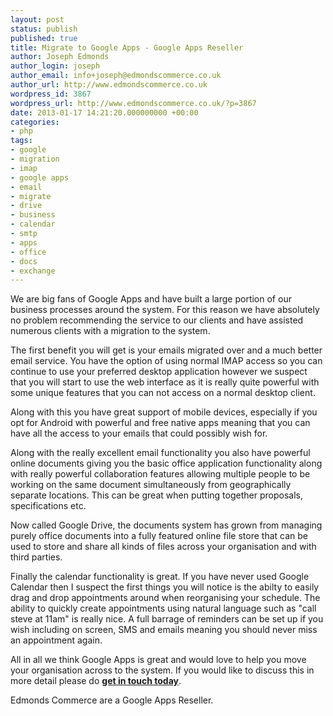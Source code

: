 ```yaml
---
layout: post
status: publish
published: true
title: Migrate to Google Apps - Google Apps Reseller
author: Joseph Edmonds
author_login: joseph
author_email: info+joseph@edmondscommerce.co.uk
author_url: http://www.edmondscommerce.co.uk
wordpress_id: 3867
wordpress_url: http://www.edmondscommerce.co.uk/?p=3867
date: 2013-01-17 14:21:20.000000000 +00:00
categories:
- php
tags:
- google
- migration
- imap
- google apps
- email
- migrate
- drive
- business
- calendar
- smtp
- apps
- office
- docs
- exchange
---
```

We are big fans of Google Apps and have built a large portion of our business processes around the system. For this reason we have absolutely no problem recommending the service to our clients and have assisted numerous clients with a migration to the system.

The first benefit you will get is your emails migrated over and a much better email service. You have the option of using normal IMAP access so you can continue to use your preferred desktop application however we suspect that you will start to use the web interface as it is really quite powerful with some unique features that you can not access on a normal desktop client.

Along with this you have great support of mobile devices, especially if you opt for Android with powerful and free native apps meaning that you can have all the access to your emails that could possibly wish for.

Along with the really excellent email functionality you also have powerful online documents giving you the basic office application functionality along with really powerful collaboration features allowing multiple people to be working on the same document simultaneously from geographically separate locations. This can be great when putting together proposals, specifications etc.

Now called Google Drive, the documents system has grown from managing purely office documents into a fully featured online file store that can be used to store and share all kinds of files across your organisation and with third parties.

Finally the calendar functionality is great. If you have never used Google Calendar then I suspect the first things you will notice is the abilty to easily drag and drop appointments around when reorganising your schedule. The ability to quickly create appointments using natural language such as "call steve at 11am" is really nice. A full barrage of reminders can be set up if you wish including on screen, SMS and emails meaning you should never miss an appointment again. 

All in all we think Google Apps is great and would love to help you move your organisation across to the system. If you would like to discuss this in more detail please do <a href="/contact-us"><b>get in touch today</b></a>.

Edmonds Commerce are a Google Apps Reseller.
